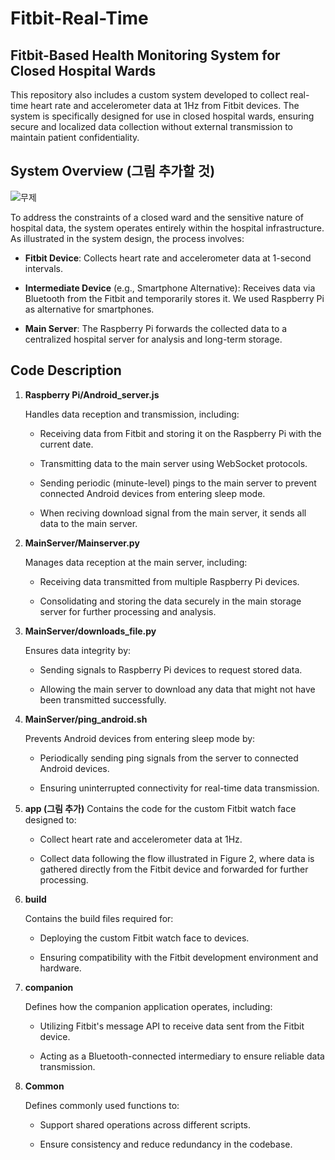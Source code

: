 # Fitbit-Real-Time

## Fitbit-Based Health Monitoring System for Closed Hospital Wards
This repository also includes a custom system developed to collect real-time heart rate and accelerometer data at 1Hz from Fitbit devices. The system is specifically designed for use in closed hospital wards, ensuring secure and localized data collection without external transmission to maintain patient confidentiality.

## System Overview (그림 추가할 것)

![무제](https://github.com/user-attachments/assets/4304bbfe-9524-45bc-8e92-2b0db39f6dfc)


To address the constraints of a closed ward and the sensitive nature of hospital data, the system operates entirely within the hospital infrastructure. As illustrated in the system design, the process involves:

+ **Fitbit Device**: Collects heart rate and accelerometer data at 1-second intervals.

+ **Intermediate Device** (e.g., Smartphone Alternative): Receives data via Bluetooth from the Fitbit and temporarily stores it. We used Raspberry Pi as alternative for smartphones.

+ **Main Server**: The Raspberry Pi forwards the collected data to a centralized hospital server for analysis and long-term storage.

## Code Description
1. **Raspberry Pi/Android_server.js**
   
     Handles data reception and transmission, including:

     + Receiving data from Fitbit and storing it on the Raspberry Pi with the current date.

     + Transmitting data to the main server using WebSocket protocols.

     + Sending periodic (minute-level) pings to the main server to prevent connected Android devices from entering sleep mode.
  
     + When reciving download signal from the main server, it sends all data to the main server.

2. **MainServer/Mainserver.py**

      Manages data reception at the main server, including:

      + Receiving data transmitted from multiple Raspberry Pi devices.

      + Consolidating and storing the data securely in the main storage server for further processing and analysis.

3. **MainServer/downloads_file.py**

      Ensures data integrity by:

      + Sending signals to Raspberry Pi devices to request stored data.

      + Allowing the main server to download any data that might not have been transmitted successfully.
  
4. **MainServer/ping_android.sh**

      Prevents Android devices from entering sleep mode by:

      + Periodically sending ping signals from the server to connected Android devices.

      + Ensuring uninterrupted connectivity for real-time data transmission.

5. **app (그림 추가)**
      Contains the code for the custom Fitbit watch face designed to:

      + Collect heart rate and accelerometer data at 1Hz.

      + Collect data following the flow illustrated in Figure 2, where data is gathered directly from the Fitbit device and forwarded for further processing.

6. **build**

      Contains the build files required for:

      + Deploying the custom Fitbit watch face to devices.
  
      + Ensuring compatibility with the Fitbit development environment and hardware.

7. **companion**

      Defines how the companion application operates, including:

      + Utilizing Fitbit's message API to receive data sent from the Fitbit device.

      + Acting as a Bluetooth-connected intermediary to ensure reliable data transmission.

8. **Common**

      Defines commonly used functions to:

      + Support shared operations across different scripts.

      + Ensure consistency and reduce redundancy in the codebase.


